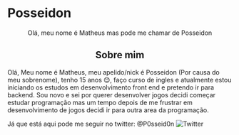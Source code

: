 # Posseidon

<p align="center">Olá, meu nome é Matheus mas pode me chamar de Posseidon</p>

<h2 align="center">Sobre mim</h2>

Olá, Meu nome é Matheus, meu apelido/nick é Posseidon (Por causa do meu sobrenome), tenho 15 anos :blush:, faço curso de ingles e  atualmente  estou iniciando os estudos em desenvolvimento front end e pretendo ir para backend. Sou novo e sei por querer desenvolver jogos decidi começar estudar programação mas um tempo depois de me frustrar em desenvolvimento de jogos decidi ir para outra area da programação.

Já que está aqui pode me seguir no twitter: @P0sseid0n ![Twitter](https://img.shields.io/twitter/follow/P0sseid0n?label=Me%20segue%3A%20P0sseid0n&style=social)
